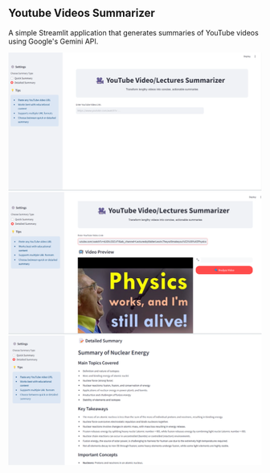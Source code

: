 ## Youtube Videos Summarizer
A simple Streamlit application that generates summaries of YouTube videos using Google's Gemini API.

![](assets/summarizer-1.png) ![](assets/summarizer-2.png) ![](assets/summarizer-3.png)
